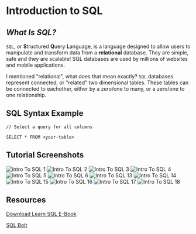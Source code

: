 #  Introduction to SQL

## _What Is SQL?_

`SQL`, or **S**tructured **Q**uery **L**anguage, is a language designed to allow users to manipulate and transform data from a **relational** database.
They are simple, safe and they are scalable!  SQL databases are used by millions of websites and mobile applications.

I mentioned "relational", what does that mean exactly?  `SQL` databases represent connected, or "related" two dimensional tables.  These tables can be connected to eachother, either by a zero/one to many, or a zero/one to one relationship.

## SQL Syntax Example

``` 
// Select a query for all columns

SELECT * FROM <your-table>
```
## Tutorial Screenshots

![Intro To SQL 1](./assets/intro-to-sql/intro-to-sql-1.png)
![Intro To SQL 2](./assets/intro-to-sql/intro-to-sql-2.png)
![Intro To SQL 3](./assets/intro-to-sql/intro-to-sql-3.png)
![Intro To SQL 4](./assets/intro-to-sql/intro-to-sql-4.png)
![Intro To SQL 5](./assets/intro-to-sql/intro-to-sql-5.png)
![Intro To SQL 6](./assets/intro-to-sql/intro-to-sql-6.png)
![Intro To SQL 13](./assets/intro-to-sql/intro-to-sql-13.png)
![Intro To SQL 14](./assets/intro-to-sql/intro-to-sql-14.png)
![Intro To SQL 15](./assets/intro-to-sql/intro-to-sql-15.png)
![Intro To SQL 16](./assets/intro-to-sql/intro-to-sql-16.png)
![Intro To SQL 17](./assets/intro-to-sql/intro-to-sql-17.png)
![Intro To SQL 18](./assets/intro-to-sql/intro-to-sql-18.png)

## Resources

[Download Learn SQL E-Book](https://landing.chartio.com/download-learn-sql)

[SQL Bolt](https://sqlbolt.com/)